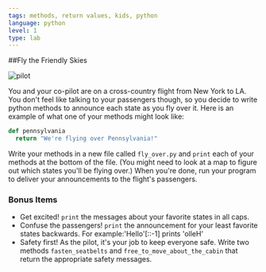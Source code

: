 ```yaml
---
tags: methods, return values, kids, python
language: python
level: 1
type: lab
---
```


##Fly the Friendly Skies

![pilot](https://s3.amazonaws.com/after-school-assets/pilot.jpg)

You and your co-pilot are on a cross-country flight from New York to LA. You don't feel like talking to your passengers though, so you decide to write python methods to announce each state as you fly over it. Here is an example of what one of your methods might look like:

```python
def pennsylvania
  return "We're flying over Pennsylvania!"
```

Write your methods in a new file called `fly_over.py` and `print` each of your methods at the bottom of the file. (You might need to look at a map to figure out which states you'll be flying over.) When you're done, run your program to deliver your announcements to the flight's passengers.

### Bonus Items
* Get excited! `print` the messages about your favorite states in all caps.
* Confuse the passengers! `print` the announcement for your least favorite states backwards.
  For example:'Hello'[::-1]
  prints 'olleH'
* Safety first! As the pilot, it's your job to keep everyone safe. Write two methods `fasten_seatbelts` and `free_to_move_about_the_cabin` that return the appropriate safety messages.
